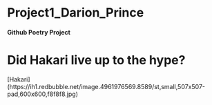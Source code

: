 # Project1_Darion_Prince

#### Github Poetry Project

<h1>Did Hakari live up to the hype? </h1>
 [Hakari](https://ih1.redbubble.net/image.4961976569.8589/st,small,507x507-pad,600x600,f8f8f8.jpg)
